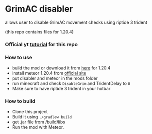 # GrimAC disabler

allows user to disable GrimAC movement checks using riptide 3 trident

(this repo contains files for 1.20.4)

### Official yt [tutorial](https://www.youtube.com/watch?v=RQ_mNMvEht8) for this repo

### How to use 
- build the mod or download it from [here](https://github.com/ImNotDeadYet/grim-trident/releases/tag/1.0.1) for 1.20.4
- install meteor 1.20.4 from [official site](https://meteorclient.com/)
- put disabler and meteor in the mods folder
- run minecraft and check `DisableGrim` and TridentDelay to `0`
- Make sure to have riptide 3 trident in your hotbar



### How to build
- Clone this project
- Build it using `./gradlew build`
- get .jar file from /build/libs
- Run the mod with Meteor.
